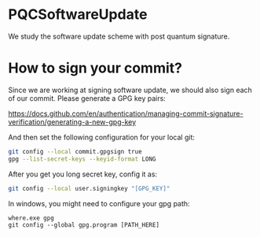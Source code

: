 # PQCSoftwareUpdate
We study the software update scheme with post quantum signature.



# How to sign your commit?

Since we are working at signing software update, we should also sign each of our commit.
Please generate a GPG key pairs:

https://docs.github.com/en/authentication/managing-commit-signature-verification/generating-a-new-gpg-key

And then set the following configuration for your local git:

```bash
git config --local commit.gpgsign true
gpg --list-secret-keys --keyid-format LONG
```

After you get you long secret key, config it as:

```bash
git config --local user.signingkey "[GPG_KEY]"
```

In windows, you might need to configure your gpg path:
```
where.exe gpg
git config --global gpg.program [PATH_HERE]
```


